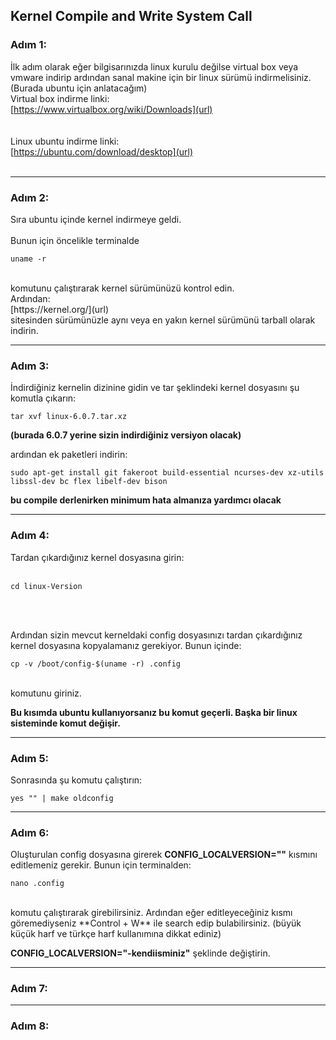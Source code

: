## Kernel Compile and Write System Call   

### Adım 1:
İlk adım olarak eğer bilgisarınızda linux kurulu değilse virtual box veya vmware indirip ardından sanal makine için bir linux sürümü indirmelisiniz.(Burada ubuntu için anlatacağım)  
Virtual box indirme linki:  
[https://www.virtualbox.org/wiki/Downloads](url)  
<br>  
Linux ubuntu indirme linki:  
[https://ubuntu.com/download/desktop](url)  
<br>
_______________
### Adım 2:  


Sıra ubuntu içinde kernel indirmeye geldi.
<br>  
Bunun için öncelikle terminalde
<br>
```      
uname -r
```
<br>
komutunu çalıştırarak kernel sürümünüzü kontrol edin.
<br>
Ardından:
<br>
[https://kernel.org/](url)
<br>
sitesinden sürümünüzle aynı veya en yakın kernel sürümünü tarball olarak indirin.

_______________
### Adım 3:  


İndirdiğiniz kernelin dizinine gidin ve tar şeklindeki kernel dosyasını şu komutla çıkarın:  
```
tar xvf linux-6.0.7.tar.xz
```   
**(burada 6.0.7 yerine sizin indirdiğiniz versiyon olacak)**  


ardından ek paketleri indirin:  
```
sudo apt-get install git fakeroot build-essential ncurses-dev xz-utils libssl-dev bc flex libelf-dev bison
```  
**bu compile derlenirken minimum hata almanıza yardımcı olacak**

_______________
### Adım 4:  


Tardan çıkardığınız kernel dosyasına girin:    
<br>
```
cd linux-Version
```  
<br>
<br>


Ardından sizin mevcut kerneldaki config dosyasınızı tardan çıkardığınız kernel dosyasına kopyalamanız gerekiyor. Bunun içinde:
<br>
```
cp -v /boot/config-$(uname -r) .config
```
<br>
komutunu giriniz.  

**Bu kısımda ubuntu kullanıyorsanız bu komut geçerli. Başka bir linux sisteminde komut değişir.**


_______________
### Adım 5:  


Sonrasında şu komutu çalıştırın:
<br>
```
yes "" | make oldconfig
```
_______________
### Adım 6:  


Oluşturulan config dosyasına girerek **CONFIG_LOCALVERSION=""** kısmını editlemeniz gerekir. Bunun için terminalden:
<br>
```
nano .config
```
<br>
komutu çalıştırarak girebilirsiniz. Ardından eğer editleyeceğiniz kısmı göremediyseniz **Control + W** ile search edip bulabilirsiniz.
(büyük küçük harf ve türkçe harf kullanımına dikkat ediniz)
<br>

**CONFIG_LOCALVERSION="-kendiisminiz"** şeklinde değiştirin.
_______________
### Adım 7:  
_______________
### Adım 8:  



